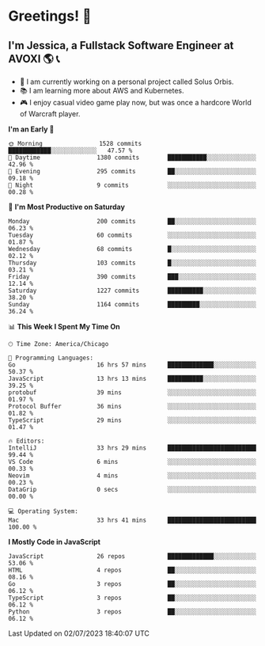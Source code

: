 # Greetings! 🧠

## I'm Jessica, a Fullstack Software Engineer at AVOXI 🌎 📞

- 🌟 I am currently working on a personal project called Solus Orbis.
- 📚 I am learning more about AWS and Kubernetes.
- 🎮 I enjoy casual video game play now, but was once a hardcore World of Warcraft player.

<!--START_SECTION:waka-->
**I'm an Early 🐤** 

```text
🌞 Morning                1528 commits        ████████████░░░░░░░░░░░░░   47.57 % 
🌆 Daytime                1380 commits        ███████████░░░░░░░░░░░░░░   42.96 % 
🌃 Evening                295 commits         ██░░░░░░░░░░░░░░░░░░░░░░░   09.18 % 
🌙 Night                  9 commits           ░░░░░░░░░░░░░░░░░░░░░░░░░   00.28 % 
```
📅 **I'm Most Productive on Saturday** 

```text
Monday                   200 commits         ██░░░░░░░░░░░░░░░░░░░░░░░   06.23 % 
Tuesday                  60 commits          ░░░░░░░░░░░░░░░░░░░░░░░░░   01.87 % 
Wednesday                68 commits          █░░░░░░░░░░░░░░░░░░░░░░░░   02.12 % 
Thursday                 103 commits         █░░░░░░░░░░░░░░░░░░░░░░░░   03.21 % 
Friday                   390 commits         ███░░░░░░░░░░░░░░░░░░░░░░   12.14 % 
Saturday                 1227 commits        ██████████░░░░░░░░░░░░░░░   38.20 % 
Sunday                   1164 commits        █████████░░░░░░░░░░░░░░░░   36.24 % 
```


📊 **This Week I Spent My Time On** 

```text
🕑︎ Time Zone: America/Chicago

💬 Programming Languages: 
Go                       16 hrs 57 mins      █████████████░░░░░░░░░░░░   50.37 % 
JavaScript               13 hrs 13 mins      ██████████░░░░░░░░░░░░░░░   39.25 % 
protobuf                 39 mins             ░░░░░░░░░░░░░░░░░░░░░░░░░   01.97 % 
Protocol Buffer          36 mins             ░░░░░░░░░░░░░░░░░░░░░░░░░   01.82 % 
TypeScript               29 mins             ░░░░░░░░░░░░░░░░░░░░░░░░░   01.47 % 

🔥 Editors: 
IntelliJ                 33 hrs 29 mins      █████████████████████████   99.44 % 
VS Code                  6 mins              ░░░░░░░░░░░░░░░░░░░░░░░░░   00.33 % 
Neovim                   4 mins              ░░░░░░░░░░░░░░░░░░░░░░░░░   00.23 % 
DataGrip                 0 secs              ░░░░░░░░░░░░░░░░░░░░░░░░░   00.00 % 

💻 Operating System: 
Mac                      33 hrs 41 mins      █████████████████████████   100.00 % 
```

**I Mostly Code in JavaScript** 

```text
JavaScript               26 repos            █████████████░░░░░░░░░░░░   53.06 % 
HTML                     4 repos             ██░░░░░░░░░░░░░░░░░░░░░░░   08.16 % 
Go                       3 repos             ██░░░░░░░░░░░░░░░░░░░░░░░   06.12 % 
TypeScript               3 repos             ██░░░░░░░░░░░░░░░░░░░░░░░   06.12 % 
Python                   3 repos             ██░░░░░░░░░░░░░░░░░░░░░░░   06.12 % 
```




 Last Updated on 02/07/2023 18:40:07 UTC
<!--END_SECTION:waka-->

<!--
**jessikuh/jessikuh** is a ✨ _special_ ✨ repository because its `README.md` (this file) appears on your GitHub profile.

Here are some ideas to get you started:

- 🔭 I’m currently working on ...
- 🌱 I’m currently learning ...
- 👯 I’m looking to collaborate on ...
- 🤔 I’m looking for help with ...
- 💬 Ask me about ...
- 📫 How to reach me: ...
- 😄 Pronouns: ...
- ⚡ Fun fact: ...
-->
